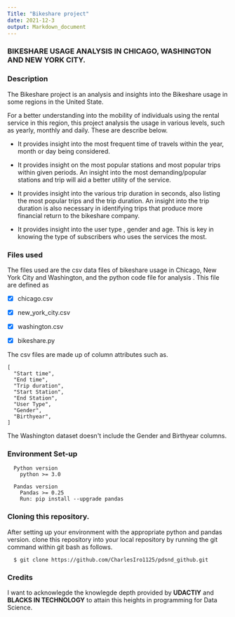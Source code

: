 ```yaml
---
Title: "Bikeshare project"
date: 2021-12-3
output: Markdown_document
---
```



### BIKESHARE USAGE ANALYSIS IN CHICAGO, WASHINGTON AND NEW YORK CITY.


### Description
The Bikeshare project is an analysis and insights into the Bikeshare usage in some regions in the United State.

For a better understanding into the mobility of individuals using the rental service in this region, this project analysis the usage in various levels, such as yearly, monthly and daily. These are describe below.

- It provides insight into the most frequent time of travels within the year, month or day being considered.

- It provides insight on the most popular stations and most popular trips within given periods. An insight into the most demanding/popular stations and trip will aid a better utility of the service.

- It provides insight into the various trip duration in seconds, also listing the most popular trips and the trip duration. An insight into the trip duration is also necessary in identifying trips that produce more financial return to the bikeshare company.

-  It provides insight into the user type , gender and age. This is key in knowing the type of subscribers who uses the services the most.

### Files used
The files used are the csv data files of bikeshare usage in Chicago, New York City and Washington, and the python code file for analysis . This file are defined as

- [x] chicago.csv

- [x] new_york_city.csv

- [x] washington.csv

- [x] bikeshare.py

The csv files are made up of column attributes such as.

```
[
  "Start time",
  "End time",
  "Trip duration",
  "Start Station",
  "End Station",
  "User Type",
  "Gender",
  "Birthyear",
]
```  
The Washington dataset doesn't include the Gender and Birthyear columns.

### Environment Set-up

```
  Python version
    python >= 3.0

  Pandas version
    Pandas >= 0.25
    Run: pip install --upgrade pandas

```

### Cloning this repository.

After setting up your environment with the appropriate python and pandas version.
clone this repository into your local repository by running the git command within git bash as follows.

```
  $ git clone https://github.com/CharlesIro1125/pdsnd_github.git

```
### Credits

I want to acknowlegde the knowlegde depth provided by **UDACTIY** and **BLACKS IN TECHNOLOGY** to attain this heights in programming for Data Science.
